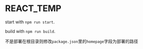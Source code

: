 # REACT_TEMP

start with `npm run start`.

build with `npm run build`.

不是部署在根目录则修改`package.json`里的`homepage`字段为部署的路径